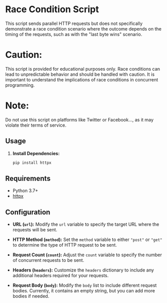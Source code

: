 # Race Condition Script

This script sends parallel HTTP requests but does not specifically demonstrate a race condition scenario where the outcome depends on the timing of the requests, such as with the "last byte wins" scenario.


# **Caution:**
This script is provided for educational purposes only. Race conditions can lead to unpredictable behavior and should be handled with caution. It is important to understand the implications of race conditions in concurrent programming.

# **Note:**
Do not use this script on platforms like Twitter or Facebook..., as it may violate their terms of service.

## Usage

1. **Install Dependencies:**
   ```bash
   pip install httpx

## Requirements

- Python 3.7+
- [httpx](https://github.com/encode/httpx)

## Configuration

- **URL (`url`):**
  Modify the `url` variable to specify the target URL where the requests will be sent.

- **HTTP Method (`method`):**
  Set the `method` variable to either `"post"` or `"get"` to determine the type of HTTP request to be sent.

- **Request Count (`count`):**
  Adjust the `count` variable to specify the number of concurrent requests to be sent.

- **Headers (`headers`):**
  Customize the `headers` dictionary to include any additional headers required for your requests.

- **Request Body (`body`):**
  Modify the `body` list to include different request bodies. Currently, it contains an empty string, but you can add more bodies if needed.
